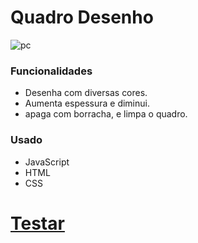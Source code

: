 # Quadro Desenho

![pc](https://user-images.githubusercontent.com/82732587/142740329-13ccded3-e3c6-49cd-9aaa-e9552840cfb1.gif)


### Funcionalidades ###
+ Desenha com diversas cores.
+ Aumenta espessura e diminui.
+ apaga com borracha, e limpa o quadro.

### Usado ###
+ JavaScript
+ HTML
+ CSS

# <a href="https://fabiopenedo.github.io/QuadroDesenho/">Testar</a> #
